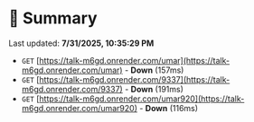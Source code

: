 # 📖 Summary
Last updated: **7/31/2025, 10:35:29 PM**

- `GET` [https://talk-m6gd.onrender.com/umar](https://talk-m6gd.onrender.com/umar) - **Down** (157ms)
- `GET` [https://talk-m6gd.onrender.com/9337](https://talk-m6gd.onrender.com/9337) - **Down** (191ms)
- `GET` [https://talk-m6gd.onrender.com/umar920](https://talk-m6gd.onrender.com/umar920) - **Down** (116ms)
